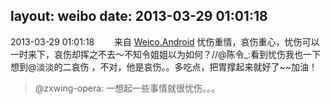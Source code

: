 layout: weibo
date: 2013-03-29 01:01:18
---
<meta name="referrer" content="no-referrer" />

2013-03-29 01:01:18  &nbsp;&nbsp;&nbsp;&nbsp;&nbsp;&nbsp; 来自 <a href="http://app.weibo.com/t/feed/l4RWD" rel="nofollow">Weico.Android</a>
 忧伤重情，哀伤重心，忧伤可以一时来下，哀伤却挥之不去～不知令姐姐以为如何？//@陈令_:看到忧伤我也一下想到@淡淡的二哀伤 ，不对，他是哀伤。。多吃点，把胃撑起来就好了~~加油！
>  @zxwing-opera: 一想起一些事情就很忧伤。。。 ​​​
